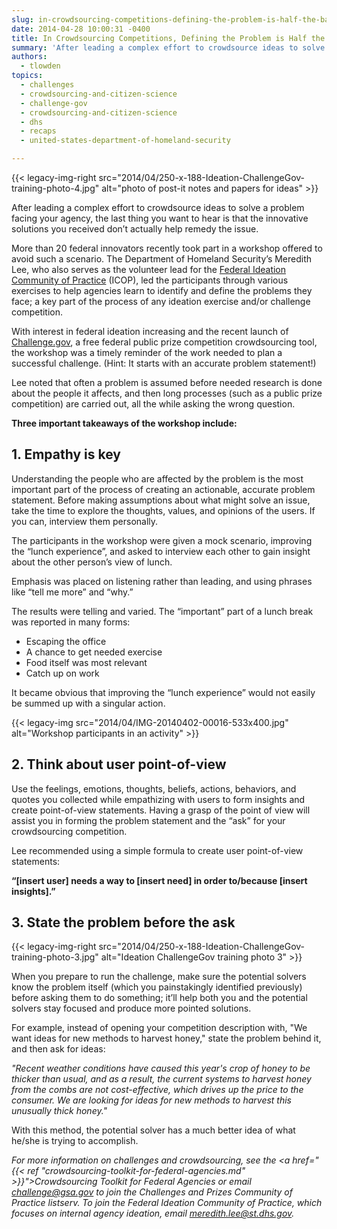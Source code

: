 ```yaml
---
slug: in-crowdsourcing-competitions-defining-the-problem-is-half-the-battle
date: 2014-04-28 10:00:31 -0400
title: In Crowdsourcing Competitions, Defining the Problem is Half the Battle
summary: 'After leading a complex effort to crowdsource ideas to solve a problem facing your agency, the last thing you want to hear is that the innovative solutions you received don’t actually help remedy the issue. More than 20 federal innovators recently took part in'
authors:
  - tlowden
topics:
  - challenges
  - crowdsourcing-and-citizen-science
  - challenge-gov
  - crowdsourcing-and-citizen-science
  - dhs
  - recaps
  - united-states-department-of-homeland-security

---
```


{{< legacy-img-right src="2014/04/250-x-188-Ideation-ChallengeGov-training-photo-4.jpg" alt="photo of post-it notes and papers for ideas" >}}

After leading a complex effort to crowdsource ideas to solve a problem facing your agency, the last thing you want to hear is that the innovative solutions you received don’t actually help remedy the issue.

More than 20 federal innovators recently took part in a workshop offered to avoid such a scenario. The Department of Homeland Security’s Meredith Lee, who also serves as the volunteer lead for the <a href="https://max.omb.gov/community/display/Planning/Ideation+Community+of+Practice+%28Idea+Generation+Tools%29">Federal Ideation Community of Practice</a> (ICOP), led the participants through various exercises to help agencies learn to identify and define the problems they face; a key part of the process of any ideation exercise and/or challenge competition.

With interest in federal ideation increasing and the recent launch of <a href="https://www.challenge.gov/">Challenge.gov</a>, a free federal public prize competition crowdsourcing tool, the workshop was a timely reminder of the work needed to plan a successful challenge. (Hint: It starts with an accurate problem statement!)

Lee noted that often a problem is assumed before needed research is done about the people it affects, and then long processes (such as a public prize competition) are carried out, all the while asking the wrong question.

**Three important takeaways of the workshop include:**

## 1. Empathy is key

Understanding the people who are affected by the problem is the most important part of the process of creating an actionable, accurate problem statement. Before making assumptions about what might solve an issue, take the time to explore the thoughts, values, and opinions of the users. If you can, interview them personally.

The participants in the workshop were given a mock scenario, improving the “lunch experience”, and asked to interview each other to gain insight about the other person’s view of lunch.

Emphasis was placed on listening rather than leading, and using phrases like “tell me more” and “why.”

The results were telling and varied. The &#8220;important&#8221; part of a lunch break was reported in many forms:

  * Escaping the office
  * A chance to get needed exercise
  * Food itself was most relevant
  * Catch up on work

It became obvious that improving the “lunch experience” would not easily be summed up with a singular action.

{{< legacy-img src="2014/04/IMG-20140402-00016-533x400.jpg" alt="Workshop participants in an activity" >}}

## 2. Think about user point-of-view

Use the feelings, emotions, thoughts, beliefs, actions, behaviors, and quotes you collected while empathizing with users to form insights and create point-of-view statements. Having a grasp of the point of view will assist you in forming the problem statement and the “ask” for your crowdsourcing competition.

Lee recommended using a simple formula to create user point-of-view statements:

 **“[insert user] needs a way to [insert need] in order to/because [insert insights].”**

## 3. State the problem before the ask

{{< legacy-img-right src="2014/04/250-x-188-Ideation-ChallengeGov-training-photo-3.jpg" alt="Ideation ChallengeGov training photo 3" >}}

When you prepare to run the challenge, make sure the potential solvers know the problem itself (which you painstakingly identified previously) before asking them to do something; it’ll help both you and the potential solvers stay focused and produce more pointed solutions.

For example, instead of opening your competition description with, "We want ideas for new methods to harvest honey," state the problem behind it, and then ask for ideas:

_"Recent weather conditions have caused this year's crop of honey to be thicker than usual, and as a result, the current systems to harvest honey from the combs are not cost-effective, which drives up the price to the consumer. We are looking for ideas for new methods to harvest this unusually thick honey."_

With this method, the potential solver has a much better idea of what he/she is trying to accomplish.

*For more information on challenges and crowdsourcing, see the <a href="{{< ref "crowdsourcing-toolkit-for-federal-agencies.md" >}}">Crowdsourcing Toolkit for Federal Agencies</a> or email <a href="mailto:challenge@gsa.gov">challenge@gsa.gov</a> to join the Challenges and Prizes Community of Practice listserv. To join the Federal Ideation Community of Practice, which focuses on internal agency ideation, email <a href="mailto:meredith.lee@st.dhs.gov">meredith.lee@st.dhs.gov</a>.*
